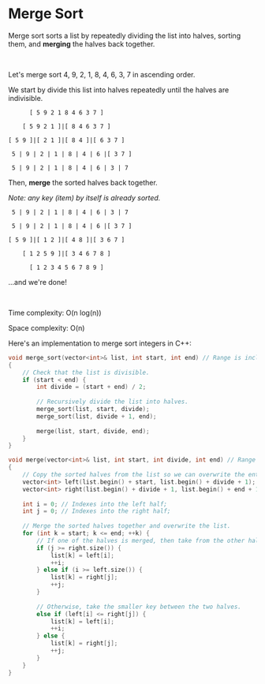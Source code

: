 # Merge Sort

Merge sort sorts a list by repeatedly dividing the list into halves, sorting them, and **merging** the halves back together.

<br />

Let's merge sort 4, 9, 2, 1, 8, 4, 6, 3, 7 in ascending order.

We start by divide this list into halves repeatedly until the halves are indivisible.

```
      [ 5 9 2 1 8 4 6 3 7 ]

    [ 5 9 2 1 ]|[ 8 4 6 3 7 ]

[ 5 9 ]|[ 2 1 ]|[ 8 4 ]|[ 6 3 7 ]

 5 | 9 | 2 | 1 | 8 | 4 | 6 |[ 3 7 ]

 5 | 9 | 2 | 1 | 8 | 4 | 6 | 3 | 7
```

Then, **merge** the sorted halves back together.

*Note: any key (item) by itself is already sorted.*

```
 5 | 9 | 2 | 1 | 8 | 4 | 6 | 3 | 7

 5 | 9 | 2 | 1 | 8 | 4 | 6 |[ 3 7 ]

[ 5 9 ]|[ 1 2 ]|[ 4 8 ]|[ 3 6 7 ]

    [ 1 2 5 9 ]|[ 3 4 6 7 8 ]
    
      [ 1 2 3 4 5 6 7 8 9 ]
```

...and we're done!

<br />

Time complexity: O(n log(n))

Space complexity: O(n)

Here's an implementation to merge sort integers in C++:

```C++
void merge_sort(vector<int>& list, int start, int end) // Range is inclusive: [start, end]
{
    // Check that the list is divisible.
    if (start < end) {
        int divide = (start + end) / 2;
        
        // Recursively divide the list into halves.
        merge_sort(list, start, divide);
        merge_sort(list, divide + 1, end);
        
        merge(list, start, divide, end);
    }
}

void merge(vector<int>& list, int start, int divide, int end) // Range is inclusive: [start, divide] [divide + 1, end]
{
    // Copy the sorted halves from the list so we can overwrite the entire list later.
    vector<int> left(list.begin() + start, list.begin() + divide + 1);
    vector<int> right(list.begin() + divide + 1, list.begin() + end + 1);
    
    int i = 0; // Indexes into the left half;
    int j = 0; // Indexes into the right half;
    
    // Merge the sorted halves together and overwrite the list.
    for (int k = start; k <= end; ++k) {
        // If one of the halves is merged, then take from the other half.
        if (j >= right.size()) {
            list[k] = left[i];
            ++i;
        } else if (i >= left.size()) {
            list[k] = right[j];
            ++j;
        }
        
        // Otherwise, take the smaller key between the two halves.
        else if (left[i] <= right[j]) {
            list[k] = left[i];
            ++i;
        } else {
            list[k] = right[j];
            ++j;
        }
    }
}
```
